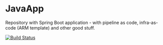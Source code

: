 # JavaApp

Repository with Spring Boot application - with pipeline as code, infra-as-code (ARM template) and other good stuff.


[![Build Status](https://dev.azure.com/jvwdemo/JavaApp/_apis/build/status/jochenvw.JavaApp?branchName=master)](https://dev.azure.com/jvwdemo/JavaApp/_build/latest?definitionId=47&branchName=master)

